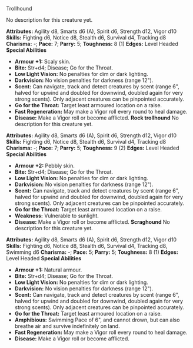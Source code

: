 Trollhound

No description for this creature yet.

**Attributes:** Agility d8, Smarts d6 (A), Spirit d6, Strength d12,
Vigor d10
**Skills:** Fighting d6, Notice d8, Stealth d6, Survival d4, Tracking
d8
**Charisma:** -; **Pace:** 7; **Parry:** 5; **Toughness:** 8 (1)
**Edges:** Level Headed
**Special Abilities**
- **Armour +1:** Scaly skin.
- **Bite:** Str+d4; Disease; Go for the Throat.
- **Low Light Vision:** No penalties for dim or dark lighting.
- **Darkvision:** No vision penalties for darkness (range 12").
- **Scent:** Can navigate, track and detect creatures by scent (range
6", halved for upwind and doubled for downwind, doubled again for very
strong scents). Only adjacent creatures can be pinpointed accurately.
- **Go for the Throat:** Target least armoured location on a raise.
- **Fast Regeneration:** May make a Vigor roll every round to heal
damage.
- **Disease:** Make a Vigor roll or become afflicted.
**Rock trollhound**
No description for this creature yet.

**Attributes:** Agility d8, Smarts d6 (A), Spirit d6, Strength d12,
Vigor d10
**Skills:** Fighting d6, Notice d8, Stealth d6, Survival d4, Tracking
d8
**Charisma:** -; **Pace:** 7; **Parry:** 5; **Toughness:** 9 (2)
**Edges:** Level Headed
**Special Abilities**
- **Armour +2:** Pebbly skin.
- **Bite:** Str+d4; Disease; Go for the Throat.
- **Low Light Vision:** No penalties for dim or dark lighting.
- **Darkvision:** No vision penalties for darkness (range 12").
- **Scent:** Can navigate, track and detect creatures by scent (range
6", halved for upwind and doubled for downwind, doubled again for very
strong scents). Only adjacent creatures can be pinpointed accurately.
- **Go for the Throat:** Target least armoured location on a raise.
- **Weakness:** Vulnerable to sunlight.
- **Disease:** Make a Vigor roll or become afflicted.
**Scraghound**
No description for this creature yet.

**Attributes:** Agility d8, Smarts d6 (A), Spirit d6, Strength d12,
Vigor d10
**Skills:** Fighting d6, Notice d8, Stealth d6, Survival d4, Tracking
d8, Swimming d6
**Charisma:** -; **Pace:** 5; **Parry:** 5; **Toughness:** 8 (1)
**Edges:** Level Headed
**Special Abilities**
- **Armour +1:** Natural armour.
- **Bite:** Str+d4; Disease; Go for the Throat.
- **Low Light Vision:** No penalties for dim or dark lighting.
- **Darkvision:** No vision penalties for darkness (range 12").
- **Scent:** Can navigate, track and detect creatures by scent (range
6", halved for upwind and doubled for downwind, doubled again for very
strong scents). Only adjacent creatures can be pinpointed accurately.
- **Go for the Throat:** Target least armoured location on a raise.
- **Amphibious:** Swimming Pace of 6", and cannot drown, but can also
breathe air and survive indefinitely on land.
- **Fast Regeneration:** May make a Vigor roll every round to heal
damage.
- **Disease:** Make a Vigor roll or become afflicted.

